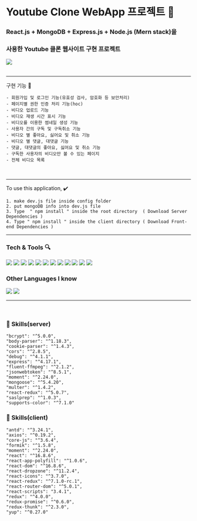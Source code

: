 # Youtube Clone WebApp 프로젝트 👋

### React.js + MongoDB + Express.js + Node.js (Mern stack)을

### 사용한 Youtube 클론 웹사이트 구현 프로젝트

<img style="max-width: 100%; height: auto;" src="https://drive.google.com/uc?export=view&id=1e6HS0YDW7m9KOS2uJ7_D-rxN-LG3Rx_h" >

<br />
<br />

---

구현 기능 :rocket:

    - 회원가입 및 로그인 기능(유효성 검사, 암호화 등 보안처리)
    - 페이지별 권한 인증 처리 기능(hoc)
    - 비디오 업로드 기능
    - 비디오 재생 시간 표시 기능
    - 비디오를 이용한 썸네일 생성 기능
    - 사용자 간의 구독 및 구독취소 기능
    - 비디오 별 좋아요, 싫어요 및 취소 기능
    - 비디오 별 댓글, 대댓글 기능
    - 댓글, 대댓글의 좋아요, 싫어요 및 취소 기능
    - 구독한 사용자의 비디오만 볼 수 있는 페이지
    - 전체 비디오 목록

<br />

---

To use this application, :heavy_check_mark:

    1. make dev.js file inside config folder
    2. put mongoDB info into dev.js file
    3. Type  " npm install " inside the root directory  ( Download Server Dependencies )
    4. Type " npm install " inside the client directory ( Download Front-end Dependencies )

---

### Tech & Tools :mag:

<img src = "https://img.shields.io/badge/-HTML5-E34F26?style=flat&logo=html5&logoColor=white"> <img src = "https://img.shields.io/badge/-CSS3-1572B6?style=flat&logo=css3&logoColor=white"> <img src="https://img.shields.io/badge/-JavaScript-eed718?style=flat&logo=javascript&logoColor=ffffff"> <img src="http://img.shields.io/badge/-Ant Design-red?style=flat&logo=ant%20design&logoColor=white"> <img src="https://img.shields.io/badge/-React-000000?style=flat&logo=react&logoColor=00c8ff"> <img src="https://img.shields.io/badge/-MongoDB-4DB33D?style=flat&logo=mongodb&logoColor=FFFFFF"> <img src="https://img.shields.io/badge/-Express.js-787878?style=flat"> <img src="https://img.shields.io/badge/-Node.js-3C873A?style=flat&logo=Node.js&logoColor=white"> <img src="https://img.shields.io/badge/-Progressive Web Apps-5A0FC8?style=flat"> <img src="http://img.shields.io/badge/-VS%20Code-007ACC?style=flat&logo=visual%20studio%20code&logoColor=white"> <img src="http://img.shields.io/badge/-Git-F1502F?style=flat&logo=git&logoColor=FFFFFF"> <img src="http://img.shields.io/badge/-Github-000000?style=flat&logo=github&logoColor=FFFFFF">

<!-- <img src="http://img.shields.io/badge/-Heroku-430098?style=flat&logo=heroku&logoColor=white"> -->

<!-- <img src="http://img.shields.io/badge/-Vercel-black?style=flat&logo=vercel&logoColor=white"> -->

### Other Languages I know

<img src="http://img.shields.io/badge/-Java-F89820?style=flat&logo=java&logoColor=white"> <img src="https://img.shields.io/badge/-C%20&%20C%23-659ad2?style=flat&logo=c sharp&logoColor=ffffff">

<!-- <img src="https://img.shields.io/badge/-Python-black?style=flat&logo=python&logoColor=white">   -->

---

<br />

### :clap: Skills(server)

    "bcrypt": "^5.0.0",
    "body-parser": "^1.18.3",
    "cookie-parser": "^1.4.3",
    "cors": "^2.8.5",
    "debug": "^4.1.1",
    "express": "^4.17.1",
    "fluent-ffmpeg": "^2.1.2",
    "jsonwebtoken": "^8.5.1",
    "moment": "^2.24.0",
    "mongoose": "^5.4.20",
    "multer": "^1.4.2",
    "react-redux": "^5.0.7",
    "saslprep": "^1.0.3",
    "supports-color": "^7.1.0"

### :clap: Skills(client)

    "antd": "^3.24.1",
    "axios": "^0.19.2",
    "core-js": "^3.6.4",
    "formik": "^1.5.8",
    "moment": "^2.24.0",
    "react": "^16.8.6",
    "react-app-polyfill": "^1.0.6",
    "react-dom": "^16.8.6",
    "react-dropzone": "^11.2.4",
    "react-icons": "^3.7.0",
    "react-redux": "^7.1.0-rc.1",
    "react-router-dom": "^5.0.1",
    "react-scripts": "3.4.1",
    "redux": "^4.0.0",
    "redux-promise": "^0.6.0",
    "redux-thunk": "^2.3.0",
    "yup": "^0.27.0"

